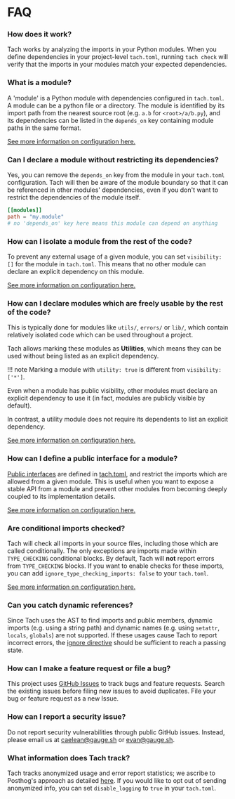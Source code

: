 # FAQ

### How does it work?

Tach works by analyzing the imports in your Python modules.
When you define dependencies in your project-level `tach.toml`, running `tach check` will verify that the imports in your modules match your expected dependencies.

### What is a module?

A 'module' is a Python module with dependencies configured in `tach.toml`. A module can be a python file or a directory.
The module is identified by its import path from the nearest source root (e.g. `a.b` for `<root>/a/b.py`),
and its dependencies can be listed in the `depends_on` key containing module paths in the same format.

[See more information on configuration here.](configuration.md)

### Can I declare a module without restricting its dependencies?

Yes, you can remove the `depends_on` key from the module in your `tach.toml` configuration. Tach will then be aware of the module boundary so that it can be referenced in other modules' dependencies,
even if you don't want to restrict the dependencies of the module itself.

```toml
[[modules]]
path = "my.module"
# no 'depends_on' key here means this module can depend on anything
```

### How can I isolate a module from the rest of the code?

To prevent any external usage of a given module, you can set `visibility: []` for the module in `tach.toml`. This means that no other module can declare an explicit dependency on this module.

[See more information on configuration here.](configuration.md)

### How can I declare modules which are freely usable by the rest of the code?

This is typically done for modules like `utils/`, `errors/` or `lib/`, which contain relatively isolated code which can be used throughout a project.

Tach allows marking these modules as **Utilities**, which means they can be used without being listed as an explicit dependency.

!!! note
        Marking a module with `utility: true` is different from `visibility: ['*']`.

  Even when a module has public visibility, other modules must declare an
  explicit dependency to use it (in fact, modules are publicly visible by
  default).

  In contrast, a utility module does not require its dependents to
  list an explicit dependency.

[See more information on configuration here.](configuration.md)

### How can I define a public interface for a module?

[Public interfaces](interfaces.md) are defined in [tach.toml](configuration.md#interfaces), and restrict the imports which are allowed from a given module.
This is useful when you want to expose a stable API from a module and prevent other modules from becoming deeply coupled to its implementation details.

[See more information on configuration here.](configuration.md)

### Are conditional imports checked?

Tach will check all imports in your source files, including those which are called conditionally.
The only exceptions are imports made within `TYPE_CHECKING` conditional blocks.
By default, Tach will **not** report errors from `TYPE_CHECKING` blocks. If you want to enable checks for
these imports, you can add `ignore_type_checking_imports: false` to your `tach.toml`.

[See more information on configuration here.](configuration.md)

### Can you catch dynamic references?

Since Tach uses the AST to find imports and public members, dynamic imports (e.g. using a string path) and dynamic names (e.g. using `setattr`, `locals`, `globals`) are not supported. If these usages cause Tach to report incorrect errors, the [ignore directive](tach-ignore.md) should be sufficient to reach a passing state.

### How can I make a feature request or file a bug?

This project uses [GitHub Issues](https://github.com/detachhead/dtach/issues) to track bugs and feature requests. Search the existing
issues before filing new issues to avoid duplicates. File your bug or
feature request as a new Issue.

### How can I report a security issue?

Do not report security vulnerabilities through public GitHub issues. Instead, please email us at caelean@gauge.sh or evan@gauge.sh.

### What information does Tach track?

Tach tracks anonymized usage and error report statistics; we ascribe to Posthog's approach as detailed [here](https://posthog.com/blog/open-source-telemetry-ethical).
If you would like to opt out of sending anonymized info, you can set `disable_logging` to `true` in your `tach.toml`.
